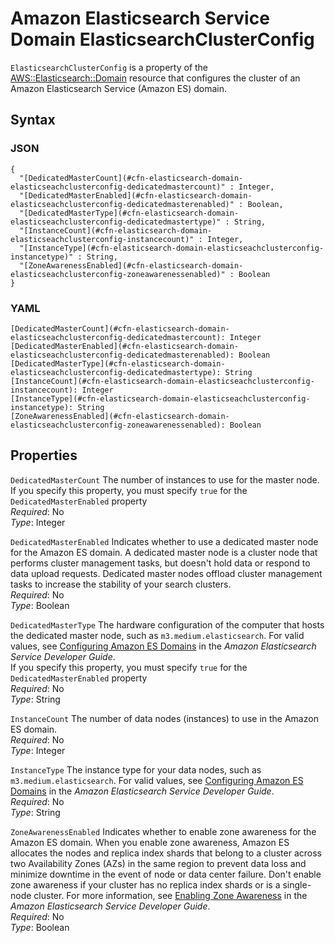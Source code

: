 # Amazon Elasticsearch Service Domain ElasticsearchClusterConfig<a name="aws-properties-elasticsearch-domain-elasticsearchclusterconfig"></a>

`ElasticsearchClusterConfig` is a property of the [AWS::Elasticsearch::Domain](aws-resource-elasticsearch-domain.md) resource that configures the cluster of an Amazon Elasticsearch Service \(Amazon ES\) domain\.

## Syntax<a name="w4ab1c21c10d120c13c19b5"></a>

### JSON<a name="aws-properties-elasticsearch-domain-elasticsearchclusterconfig-syntax.json"></a>

```
{
  "[DedicatedMasterCount](#cfn-elasticsearch-domain-elasticseachclusterconfig-dedicatedmastercount)" : Integer,
  "[DedicatedMasterEnabled](#cfn-elasticsearch-domain-elasticseachclusterconfig-dedicatedmasterenabled)" : Boolean,
  "[DedicatedMasterType](#cfn-elasticsearch-domain-elasticseachclusterconfig-dedicatedmastertype)" : String,
  "[InstanceCount](#cfn-elasticsearch-domain-elasticseachclusterconfig-instancecount)" : Integer,
  "[InstanceType](#cfn-elasticsearch-domain-elasticseachclusterconfig-instancetype)" : String,
  "[ZoneAwarenessEnabled](#cfn-elasticsearch-domain-elasticseachclusterconfig-zoneawarenessenabled)" : Boolean
}
```

### YAML<a name="aws-properties-elasticsearch-domain-elasticsearchclusterconfig-syntax.yaml"></a>

```
[DedicatedMasterCount](#cfn-elasticsearch-domain-elasticseachclusterconfig-dedicatedmastercount): Integer
[DedicatedMasterEnabled](#cfn-elasticsearch-domain-elasticseachclusterconfig-dedicatedmasterenabled): Boolean
[DedicatedMasterType](#cfn-elasticsearch-domain-elasticseachclusterconfig-dedicatedmastertype): String
[InstanceCount](#cfn-elasticsearch-domain-elasticseachclusterconfig-instancecount): Integer
[InstanceType](#cfn-elasticsearch-domain-elasticseachclusterconfig-instancetype): String
[ZoneAwarenessEnabled](#cfn-elasticsearch-domain-elasticseachclusterconfig-zoneawarenessenabled): Boolean
```

## Properties<a name="w4ab1c21c10d120c13c19b7"></a>

`DedicatedMasterCount`  <a name="cfn-elasticsearch-domain-elasticseachclusterconfig-dedicatedmastercount"></a>
The number of instances to use for the master node\.  
If you specify this property, you must specify `true` for the `DedicatedMasterEnabled` property  
*Required*: No  
*Type*: Integer

`DedicatedMasterEnabled`  <a name="cfn-elasticsearch-domain-elasticseachclusterconfig-dedicatedmasterenabled"></a>
Indicates whether to use a dedicated master node for the Amazon ES domain\. A dedicated master node is a cluster node that performs cluster management tasks, but doesn't hold data or respond to data upload requests\. Dedicated master nodes offload cluster management tasks to increase the stability of your search clusters\.  
*Required*: No  
*Type*: Boolean

`DedicatedMasterType`  <a name="cfn-elasticsearch-domain-elasticseachclusterconfig-dedicatedmastertype"></a>
The hardware configuration of the computer that hosts the dedicated master node, such as `m3.medium.elasticsearch`\. For valid values, see [Configuring Amazon ES Domains](https://docs.aws.amazon.com/elasticsearch-service/latest/developerguide/es-createupdatedomains.html#es-createdomains-configure-cluster-cli) in the *Amazon Elasticsearch Service Developer Guide*\.  
If you specify this property, you must specify `true` for the `DedicatedMasterEnabled` property  
*Required*: No  
*Type*: String

`InstanceCount`  <a name="cfn-elasticsearch-domain-elasticseachclusterconfig-instancecount"></a>
The number of data nodes \(instances\) to use in the Amazon ES domain\.  
*Required*: No  
*Type*: Integer

`InstanceType`  <a name="cfn-elasticsearch-domain-elasticseachclusterconfig-instancetype"></a>
The instance type for your data nodes, such as `m3.medium.elasticsearch`\. For valid values, see [Configuring Amazon ES Domains](https://docs.aws.amazon.com/elasticsearch-service/latest/developerguide/es-createupdatedomains.html#es-createdomains-configure-cluster-cli) in the *Amazon Elasticsearch Service Developer Guide*\.  
*Required*: No  
*Type*: String

`ZoneAwarenessEnabled`  <a name="cfn-elasticsearch-domain-elasticseachclusterconfig-zoneawarenessenabled"></a>
Indicates whether to enable zone awareness for the Amazon ES domain\. When you enable zone awareness, Amazon ES allocates the nodes and replica index shards that belong to a cluster across two Availability Zones \(AZs\) in the same region to prevent data loss and minimize downtime in the event of node or data center failure\. Don't enable zone awareness if your cluster has no replica index shards or is a single\-node cluster\. For more information, see [Enabling Zone Awareness](https://docs.aws.amazon.com/elasticsearch-service/latest/developerguide/es-managedomains.html#es-managedomains-zoneawareness) in the *Amazon Elasticsearch Service Developer Guide*\.  
*Required*: No  
*Type*: Boolean